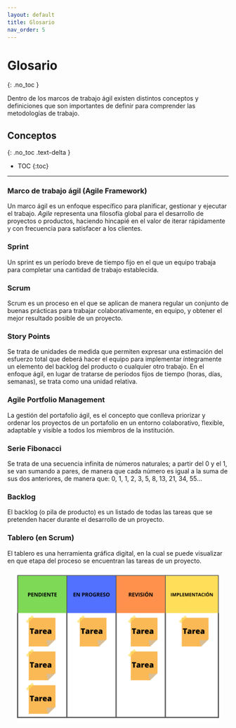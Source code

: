 ```yaml
---
layout: default
title: Glosario
nav_order: 5
---
```


# Glosario
{: .no_toc }

Dentro de los marcos de trabajo ágil existen distintos conceptos y definiciones que son importantes de definir para comprender las metodologías de trabajo.

## Conceptos
{: .no_toc .text-delta }

- TOC
{:toc}

---

### Marco de trabajo ágil (Agile Framework)

Un marco ágil es un enfoque específico para planificar, gestionar y ejecutar el trabajo. _Agile_ representa una filosofía global para el desarrollo de proyectos o productos, haciendo hincapié en el valor de iterar rápidamente y con frecuencia para satisfacer a los clientes.

### Sprint

Un sprint es un período breve de tiempo fijo en el que un equipo trabaja para completar una cantidad de trabajo establecida.

### Scrum

Scrum es un proceso en el que se aplican de manera regular un conjunto de buenas prácticas para trabajar colaborativamente, en equipo, y obtener el mejor resultado posible de un proyecto.

### Story Points

Se trata de unidades de medida que permiten expresar una estimación del esfuerzo total que deberá hacer el equipo para implementar íntegramente un elemento del backlog del producto o cualquier otro trabajo. En el enfoque ágil, en lugar de tratarse de períodos fijos de tiempo (horas, días, semanas), se trata como una unidad relativa.

### Agile Portfolio Management

La gestión del portafolio ágil, es el concepto que conlleva priorizar y ordenar los proyectos de un portafolio en un entorno colaborativo, flexible, adaptable y visible a todos los miembros de la institución.

### Serie Fibonacci

Se trata de una secuencia infinita de números naturales; a partir del 0 y el 1, se van sumando a pares, de manera que cada número es igual a la suma de sus dos anteriores, de manera que:
0, 1, 1, 2, 3, 5, 8, 13, 21, 34, 55…

### Backlog

El backlog (o pila de producto) es un listado de todas las tareas que se pretenden hacer durante el desarrollo de un proyecto.

### Tablero (en Scrum)

El tablero es una herramienta gráfica digital, en la cual se puede visualizar en que etapa del proceso se encuentran las tareas de un proyecto. 

<p align="center">
  <img width="460" src="/assets/images/backlog.png">
</p>